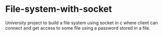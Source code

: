 # File-system-with-socket
University project to build a file system using socket in c where client can connect and get access to some file using a password stored in a file.
